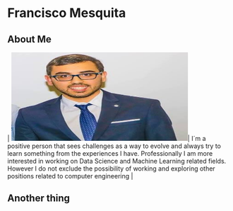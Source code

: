 # Francisco Mesquita

## About Me

| <img src="assets/ProfilePic.jpg" alt="Image Description" style="width: 400px; height: 200px;">| I´m a positive person that sees challenges as a way to evolve and always try to learn something from the experiences I have. Professionally I am more interested in working on Data Science and Machine Learning related fields. However I do not exclude the possibility of working and exploring other positions related to computer engineering |


## Another thing
